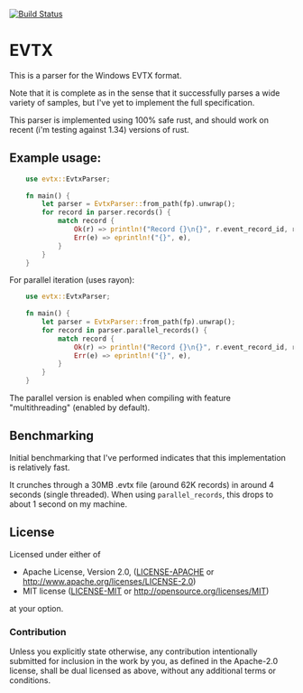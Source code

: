 [![Build Status](https://travis-ci.org/omerbenamram/evtx.svg?branch=master)](https://travis-ci.org/omerbenamram/evtx)

# EVTX

This is a parser for the Windows EVTX format.

Note that it is complete as in the sense that it successfully parses a wide variety of samples, but I've yet to implement the full specification.

This parser is implemented using 100% safe rust, and should work on recent (i'm testing against 1.34) versions of rust.

## Example usage:
```rust
    use evtx::EvtxParser;
    
    fn main() {
        let parser = EvtxParser::from_path(fp).unwrap();
        for record in parser.records() {
            match record {
                Ok(r) => println!("Record {}\n{}", r.event_record_id, r.data),
                Err(e) => eprintln!("{}", e),
            }
        }
    }
```

For parallel iteration (uses rayon):

```rust
    use evtx::EvtxParser;
    
    fn main() {
        let parser = EvtxParser::from_path(fp).unwrap();
        for record in parser.parallel_records() {
            match record {
                Ok(r) => println!("Record {}\n{}", r.event_record_id, r.data),
                Err(e) => eprintln!("{}", e),
            }
        }
    }
```

The parallel version is enabled when compiling with feature "multithreading" (enabled by default).

## Benchmarking

Initial benchmarking that I've performed indicates that this implementation is relatively fast.

It crunches through a 30MB .evtx file (around 62K records) in around 4 seconds (single threaded).
When using `parallel_records`, this drops to about 1 second on my machine.

## License

Licensed under either of

 * Apache License, Version 2.0, ([LICENSE-APACHE](LICENSE-APACHE) or http://www.apache.org/licenses/LICENSE-2.0)
 * MIT license ([LICENSE-MIT](LICENSE-MIT) or http://opensource.org/licenses/MIT)

at your option.

### Contribution

Unless you explicitly state otherwise, any contribution intentionally submitted
for inclusion in the work by you, as defined in the Apache-2.0 license, shall be dual licensed as above, without any
additional terms or conditions.
